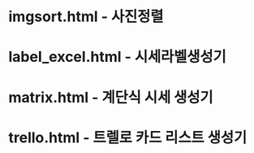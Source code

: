 # imgsort.html         - 사진정렬
# label_excel.html     - 시세라벨생성기
# matrix.html          - 계단식 시세 생성기
# trello.html          - 트렐로 카드 리스트 생성기
